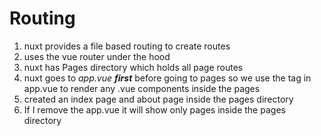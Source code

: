 # Routing

1. nuxt provides a file based routing to create routes
2. uses the vue router under the hood 
3. nuxt has Pages directory which holds all page routes
4. nuxt goes to *app.vue __first__* before going to pages so we use the <Nuxtpage /> tag in app.vue to render any .vue components inside the pages 
5. created an index page and about page inside the pages directory
6. If I remove the app.vue it will show only pages inside the pages directory


